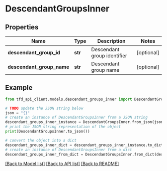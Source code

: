 # DescendantGroupsInner


## Properties

Name | Type | Description | Notes
------------ | ------------- | ------------- | -------------
**descendant_group_id** | **str** | Descendant group identifier | [optional] 
**descendant_group_name** | **str** | Descendant group name | [optional] 

## Example

```python
from tfd_api_client.models.descendant_groups_inner import DescendantGroupsInner

# TODO update the JSON string below
json = "{}"
# create an instance of DescendantGroupsInner from a JSON string
descendant_groups_inner_instance = DescendantGroupsInner.from_json(json)
# print the JSON string representation of the object
print(DescendantGroupsInner.to_json())

# convert the object into a dict
descendant_groups_inner_dict = descendant_groups_inner_instance.to_dict()
# create an instance of DescendantGroupsInner from a dict
descendant_groups_inner_from_dict = DescendantGroupsInner.from_dict(descendant_groups_inner_dict)
```
[[Back to Model list]](../README.md#documentation-for-models) [[Back to API list]](../README.md#documentation-for-api-endpoints) [[Back to README]](../README.md)



